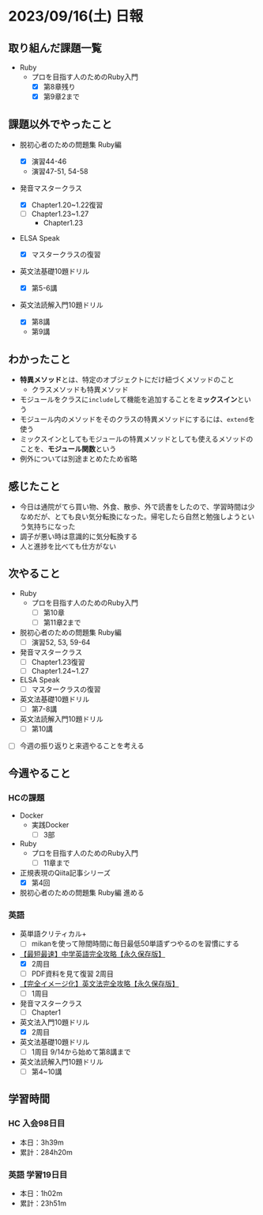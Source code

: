 # 2023/09/16(土) 日報

## 取り組んだ課題一覧

- Ruby
  - プロを目指す人のためのRuby入門
    - [x] 第8章残り
    - [x] 第9章2まで

## 課題以外でやったこと

- 脱初心者のための問題集 Ruby編
  - [x] 演習44-46
  - 演習47-51, 54-58

- 発音マスタークラス
  - [x] Chapter1.20~1.22復習
  - [ ] Chapter1.23~1.27
    - Chapter1.23
- ELSA Speak
  - [x] マスタークラスの復習
- 英文法基礎10題ドリル
  - [x] 第5-6講
- 英文法読解入門10題ドリル
  - [x] 第8講
  - 第9講

## わかったこと

- **特異メソッド**とは、特定のオブジェクトにだけ紐づくメソッドのこと
  - クラスメソッドも特異メソッド
- モジュールをクラスに`include`して機能を追加することを**ミックスイン**という
- モジュール内のメソッドをそのクラスの特異メソッドにするには、`extend`を使う
- ミックスインとしてもモジュールの特異メソッドとしても使えるメソッドのことを、**モジュール関数**という
- 例外については別途まとめたため省略

## 感じたこと

- 今日は通院がてら買い物、外食、散歩、外で読書をしたので、学習時間は少なめだが、とても良い気分転換になった。帰宅したら自然と勉強しようという気持ちになった
- 調子が悪い時は意識的に気分転換する
- 人と進捗を比べても仕方がない

## 次やること

- Ruby
  - プロを目指す人のためのRuby入門
    - [ ] 第10章
    - [ ] 第11章2まで

- 脱初心者のための問題集 Ruby編
  - [ ] 演習52, 53, 59-64

- 発音マスタークラス
  - [ ] Chapter1.23復習
  - [ ] Chapter1.24~1.27
- ELSA Speak
  - [ ] マスタークラスの復習
- 英文法基礎10題ドリル
  - [ ] 第7-8講
- 英文法読解入門10題ドリル
  - [ ] 第10講

- [ ] 今週の振り返りと来週やることを考える

## 今週やること

### HCの課題

- Docker
  - 実践Docker
    - [ ] 3部

- Ruby
  - プロを目指す人のためのRuby入門
    - [ ] 11章まで

- 正規表現のQiita記事シリーズ
  - [x] 第4回

- 脱初心者のための問題集 Ruby編 進める

### 英語

- 英単語クリティカル+
  - [ ] mikanを使って隙間時間に毎日最低50単語ずつやるのを習慣にする
- [【最短最速】中学英語完全攻略【永久保存版】](https://youtu.be/-d-CgIl1ce4?si=zrok9COv967OIJQ7)
  - [x] 2周目
  - [ ] PDF資料を見て復習 2周目
- [【完全イメージ化】英文法完全攻略【永久保存版】](https://youtu.be/c1xbL9Ql4F0?si=f3kFSn2FOjloqZXc)
  - [ ] 1周目
- 発音マスタークラス
  - [ ] Chapter1
- 英文法入門10題ドリル
  - [x] 2周目
- 英文法基礎10題ドリル
  - [ ] 1周目 9/14から始めて第8講まで
- 英文法読解入門10題ドリル
  - [ ] 第4~10講

## 学習時間

### HC 入会98日目

- 本日：3h39m
- 累計：284h20m

### 英語 学習19日目

- 本日：1h02m
- 累計：23h51m
